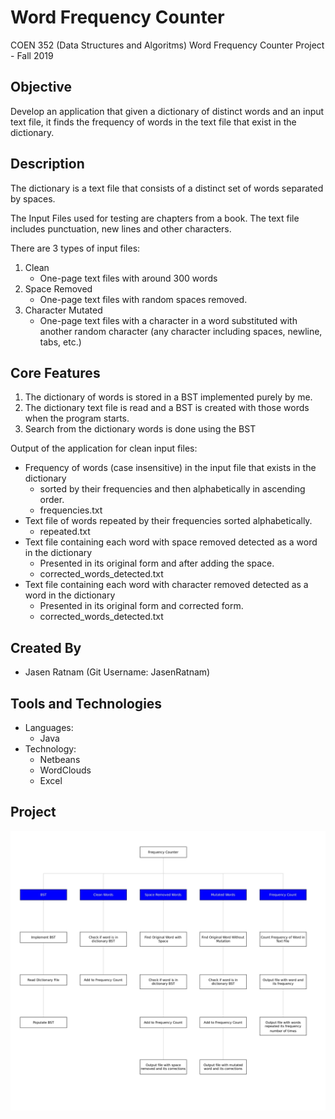 # Word Frequency Counter

COEN 352 (Data Structures and Algoritms) Word Frequency Counter Project - Fall 2019

## Objective
Develop an application that given a dictionary of distinct words and an input text file, it finds the frequency of words in the text file that exist in the dictionary. 

## Description
The dictionary is a text file that consists of a distinct set of words separated by spaces.

The Input Files used for testing are chapters from a book. The text file includes punctuation, new lines and other characters. 

There are 3 types of input files:
1. Clean
    -  One-page text files with around 300 words
2. Space Removed
    -  One-page text files with random spaces removed.
3. Character Mutated
    -  One-page text files with a character in a word substituted with another random character (any character including spaces, newline, tabs, etc.)

## Core Features
1. The dictionary of words is stored in a BST implemented purely by me. 
2. The dictionary text file is read and a BST is created with those words when the program starts. 
3. Search from the dictionary words is done using the BST

Output of the application for clean input files:
- Frequency of words (case insensitive) in the input file that exists in the dictionary
    - sorted by their frequencies and then alphabetically in ascending order.
    - frequencies.txt
- Text file of words repeated by their frequencies sorted alphabetically.
    - repeated.txt
- Text file containing each word with space removed detected as a word in the dictionary
    - Presented in its original form and after adding the space.
    - corrected_words_detected.txt
- Text file containing each word with character removed detected as a word in the dictionary
    - Presented in its original form and corrected form.
    - corrected_words_detected.txt

## Created By
- Jasen Ratnam (Git Username: JasenRatnam)

## Tools and Technologies
- Languages:
  - Java
- Technology:
  - Netbeans
  - WordClouds
  - Excel

## Project
![WBS](Doc/WBS.jpg "WBS of project")
